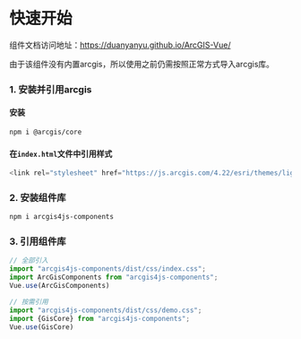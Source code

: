 # 快速开始

组件文档访问地址：https://duanyanyu.github.io/ArcGIS-Vue/

由于该组件没有内置arcgis，所以使用之前仍需按照正常方式导入arcgis库。
### 1. 安装并引用arcgis
#### 安装
```bash
npm i @arcgis/core
```
#### 在`index.html`文件中引用样式
```JavaScript
<link rel="stylesheet" href="https://js.arcgis.com/4.22/esri/themes/light/main.css">
```

### 2. 安装组件库
```bash
npm i arcgis4js-components
```

### 3. 引用组件库

```javascript
// 全部引入
import "arcgis4js-components/dist/css/index.css";
import ArcGisComponents from "arcgis4js-components";
Vue.use(ArcGisComponents)

// 按需引用
import "arcgis4js-components/dist/css/demo.css";
import {GisCore} from "arcgis4js-components";
Vue.use(GisCore)
```